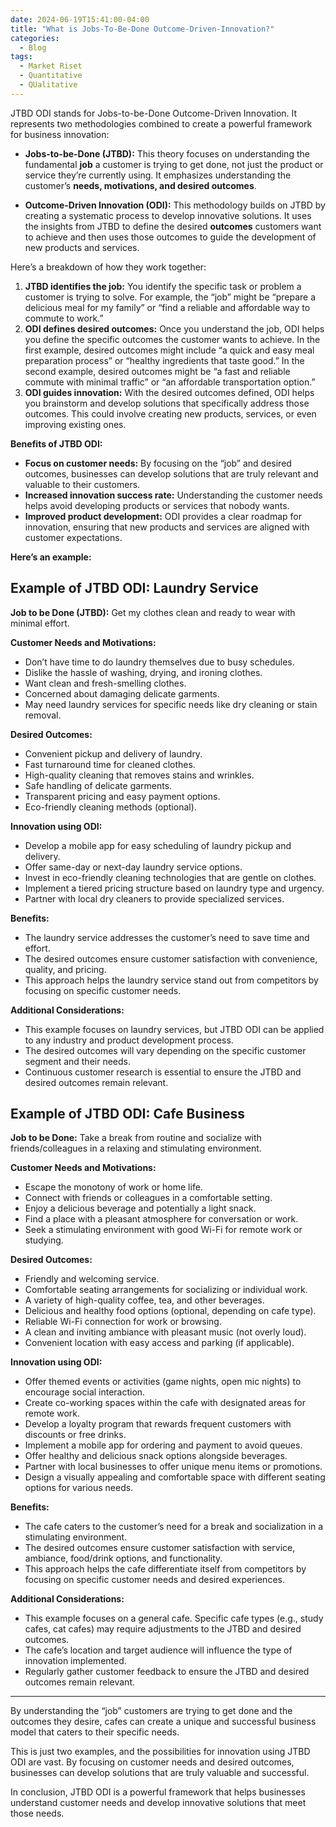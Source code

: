 ```yaml
---
date: 2024-06-19T15:41:00-04:00
title: "What is Jobs-To-Be-Done Outcome-Driven-Innovation?"
categories:
  - Blog
tags:
  - Market Riset
  - Quantitative
  - QUalitative
---
```


JTBD ODI stands for Jobs-to-be-Done Outcome-Driven Innovation. It
represents two methodologies combined to create a powerful framework for
business innovation:

- **Jobs-to-be-Done (JTBD):** This theory focuses on understanding the
  fundamental **job** a customer is trying to get done, not just the
  product or service they’re currently using. It emphasizes
  understanding the customer’s **needs, motivations, and desired
  outcomes**.

- **Outcome-Driven Innovation (ODI):** This methodology builds on JTBD
  by creating a systematic process to develop innovative solutions. It
  uses the insights from JTBD to define the desired **outcomes**
  customers want to achieve and then uses those outcomes to guide the
  development of new products and services.

Here’s a breakdown of how they work together:

1.  **JTBD identifies the job:** You identify the specific task or
    problem a customer is trying to solve. For example, the “job” might
    be “prepare a delicious meal for my family” or “find a reliable and
    affordable way to commute to work.”
2.  **ODI defines desired outcomes:** Once you understand the job, ODI
    helps you define the specific outcomes the customer wants to
    achieve. In the first example, desired outcomes might include “a
    quick and easy meal preparation process” or “healthy ingredients
    that taste good.” In the second example, desired outcomes might be
    “a fast and reliable commute with minimal traffic” or “an affordable
    transportation option.”
3.  **ODI guides innovation:** With the desired outcomes defined, ODI
    helps you brainstorm and develop solutions that specifically address
    those outcomes. This could involve creating new products, services,
    or even improving existing ones.

**Benefits of JTBD ODI:**

- **Focus on customer needs:** By focusing on the “job” and desired
  outcomes, businesses can develop solutions that are truly relevant and
  valuable to their customers.
- **Increased innovation success rate:** Understanding the customer
  needs helps avoid developing products or services that nobody wants.
- **Improved product development:** ODI provides a clear roadmap for
  innovation, ensuring that new products and services are aligned with
  customer expectations.

**Here’s an example:**

## Example of JTBD ODI: Laundry Service

**Job to be Done (JTBD):** Get my clothes clean and ready to wear with
minimal effort.

**Customer Needs and Motivations:**

- Don’t have time to do laundry themselves due to busy schedules.
- Dislike the hassle of washing, drying, and ironing clothes.
- Want clean and fresh-smelling clothes.
- Concerned about damaging delicate garments.
- May need laundry services for specific needs like dry cleaning or
  stain removal.

**Desired Outcomes:**

- Convenient pickup and delivery of laundry.
- Fast turnaround time for cleaned clothes.
- High-quality cleaning that removes stains and wrinkles.
- Safe handling of delicate garments.
- Transparent pricing and easy payment options.
- Eco-friendly cleaning methods (optional).

**Innovation using ODI:**

- Develop a mobile app for easy scheduling of laundry pickup and
  delivery.
- Offer same-day or next-day laundry service options.
- Invest in eco-friendly cleaning technologies that are gentle on
  clothes.
- Implement a tiered pricing structure based on laundry type and
  urgency.
- Partner with local dry cleaners to provide specialized services.

**Benefits:**

- The laundry service addresses the customer’s need to save time and
  effort.
- The desired outcomes ensure customer satisfaction with convenience,
  quality, and pricing.
- This approach helps the laundry service stand out from competitors by
  focusing on specific customer needs.

**Additional Considerations:**

- This example focuses on laundry services, but JTBD ODI can be applied
  to any industry and product development process.
- The desired outcomes will vary depending on the specific customer
  segment and their needs.
- Continuous customer research is essential to ensure the JTBD and
  desired outcomes remain relevant.

## Example of JTBD ODI: Cafe Business

**Job to be Done:** Take a break from routine and socialize with
friends/colleagues in a relaxing and stimulating environment.

**Customer Needs and Motivations:**

- Escape the monotony of work or home life.
- Connect with friends or colleagues in a comfortable setting.
- Enjoy a delicious beverage and potentially a light snack.
- Find a place with a pleasant atmosphere for conversation or work.
- Seek a stimulating environment with good Wi-Fi for remote work or
  studying.

**Desired Outcomes:**

- Friendly and welcoming service.
- Comfortable seating arrangements for socializing or individual work.
- A variety of high-quality coffee, tea, and other beverages.
- Delicious and healthy food options (optional, depending on cafe type).
- Reliable Wi-Fi connection for work or browsing.
- A clean and inviting ambiance with pleasant music (not overly loud).
- Convenient location with easy access and parking (if applicable).

**Innovation using ODI:**

- Offer themed events or activities (game nights, open mic nights) to
  encourage social interaction.
- Create co-working spaces within the cafe with designated areas for
  remote work.
- Develop a loyalty program that rewards frequent customers with
  discounts or free drinks.
- Implement a mobile app for ordering and payment to avoid queues.
- Offer healthy and delicious snack options alongside beverages.
- Partner with local businesses to offer unique menu items or
  promotions.
- Design a visually appealing and comfortable space with different
  seating options for various needs.

**Benefits:**

- The cafe caters to the customer’s need for a break and socialization
  in a stimulating environment.
- The desired outcomes ensure customer satisfaction with service,
  ambiance, food/drink options, and functionality.
- This approach helps the cafe differentiate itself from competitors by
  focusing on specific customer needs and desired experiences.

**Additional Considerations:**

- This example focuses on a general cafe. Specific cafe types (e.g.,
  study cafes, cat cafes) may require adjustments to the JTBD and
  desired outcomes.
- The cafe’s location and target audience will influence the type of
  innovation implemented.
- Regularly gather customer feedback to ensure the JTBD and desired
  outcomes remain relevant.

------------------------------------------------------------------------

By understanding the “job” customers are trying to get done and the
outcomes they desire, cafes can create a unique and successful business
model that caters to their specific needs.

This is just two examples, and the possibilities for innovation using
JTBD ODI are vast. By focusing on customer needs and desired outcomes,
businesses can develop solutions that are truly valuable and successful.

In conclusion, JTBD ODI is a powerful framework that helps businesses
understand customer needs and develop innovative solutions that meet
those needs.
